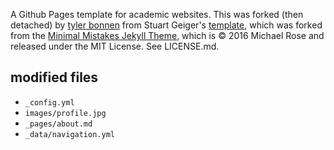 A Github Pages template for academic websites. This was forked (then detached) by [tyler bonnen](https://github.com/tzler) from Stuart Geiger's [template](https://github.com/staeiou/staeiou.github.io/), which was forked from the [Minimal Mistakes Jekyll Theme](https://mmistakes.github.io/minimal-mistakes/), which is © 2016 Michael Rose and released under the MIT License. See LICENSE.md.

## modified files
- `_config.yml`
- `images/profile.jpg`
- `_pages/about.md`
- `_data/navigation.yml`
